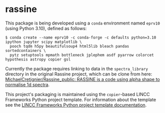# rassine

This package is being developed using a `conda` environment named `eprv10` (using Python 3.10), defined as follows:
```
$ conda create --name eprv10 -c conda-forge -c defaults python=3.10 ipython jupyter scipy matplotlib \
  pooch tqdm h5py beautifulsoup4 html5lib bleach pandas sortedcontainers \
  pytz setuptools mpmath bottleneck jplephem asdf pyarrow colorcet hypothesis astropy copier gsl
```

Currently the package requires linking to data in the `spectra_library` directory in the original Rassine project, which can be clone from here: [MichaelCretignier/Rassine_public: RASSINE is a code using alpha shape to normalise 1d spectra](https://github.com/MichaelCretignier/Rassine_public).

This project's packaging is maintained using the `copier`-based LINCC Frameworks Python project template.  For information about the template see the [LINCC Frameworks Python project template documentation](https://lincc-ppt.readthedocs.io/en/latest/).

